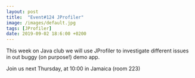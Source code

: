 ```yaml
---
layout: post
title:  "Event#124 JProfiler"
image: /images/default.jpg
tags: [JProfiler]
date: 2019-09-02 18:6:00 +0200
---
```


This week on Java club we will use JProfiler to investigate different issues in out buggy (on purpose!) demo app.[]()

Join us next Thursday, at 10:00 in Jamaica (room 223)